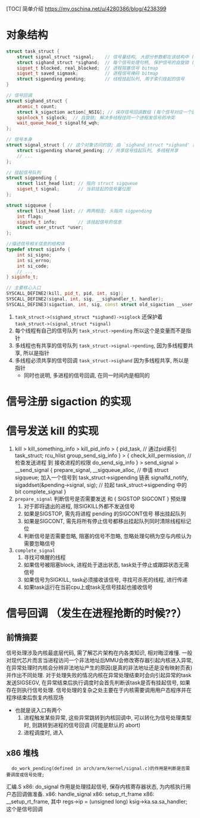 [TOC]
简单介绍 https://my.oschina.net/u/4280386/blog/4238399

# 对象结构
```c++
struct task_struct {
	struct signal_struct *signal;    // 信号量结构, 大部分参数都在该结构中 (共享的)
	struct sighand_struct *sighand;  // 每个信号处理句柄, 保护信号的自旋锁 (共享的)
	sigset_t blocked, real_blocked;  // 进程阻塞信号 bitmap
	sigset_t saved_sigmask;	         // 进程信号掩码 bitmap
	struct sigpending pending;       // 线程挂起队列, 用于索引挂起的信号
}

// 信号回调
struct sighand_struct {
    atomic_t count;
    struct k_sigaction action[_NSIG]; // 保存信号回调数组 (每个信号对应一个回调)
    spinlock_t siglock;  // 自旋锁; 解决多线程往同一个进程发信号的冲突
    wait_queue_head_t signalfd_wqh;
};

// 信号本身
struct signal_struct { // 这个对象访问的锁; 由 `sighand_struct *sighand' 提供
    struct sigpending shared_pending; // 共享信号挂起队列, 多线程共享
    // ...
};

// 挂起信号队列
struct sigpending {
    struct list_head list; // 指向 struct sigqueue 
    sigset_t signal;       // 当前挂起的信号量位图
};

struct sigqueue {
    struct list_head list; // 两两相连; 头指向 sigpending
    int flags;
    siginfo_t info;        // 该挂起信号的信息
    struct user_struct *user; 
};

//描述信号相关信息的结构体
typedef struct siginfo {
    int si_signo;
    int si_errno;
    int si_code;
    // ...
} siginfo_t;

// 主要核心入口
SYSCALL_DEFINE2(kill, pid_t, pid, int, sig);
SYSCALL_DEFINE2(signal, int, sig, __sighandler_t, handler);
SYSCALL_DEFINE3(sigaction, int, sig, const struct old_sigaction __user *, act, struct old_sigaction __user *, oact);
```
1. `task_struct->(sighand_struct *sighand)->siglock` 还保护着 `task_struct->(signal_struct *signal)`
2. 每个线程有自己的信号队列 `task_struct->pending` 所以这个是变量而不是指针
3. 多线程也有共享的信号队列 `task_struct->signal->pending`, 因为多线程要共享, 所以是指针
4. 多线程必须共享的信号回调 `task_struct->sighand` 因为多线程共享, 所以是指针
    + 同时也说明, 多进程的信号回调, 在同一时间内是相同的

# 信号注册 sigaction 的实现


# 信号发送 kill 的实现
1. kill > kill_something_info > kill_pid_info >
    { pid_task, // 通过pid索引 task_struct; rcu_hlist
      group_send_sig_info } > 
    { check_kill_permission, // 检查发送进程 到 接收进程的权限
      do_send_sig_info } >  send_signal > __send_signal
    { prepare_signal,
      __sigqueue_alloc, // 申请 struct sigqueue; 加入一个信号到 task_struct->sigpending 链表
      signalfd_notify,
      sigaddset(&pending->signal, sig); // 拉起 task_struct->sigpending 中的 bit
      complete_signal
    }
2. `prepare_signal` 判断信号是否需要发送 和 { SIGSTOP  SIGCONT } 预处理
    1. 对于即将退出的进程, 除SIGKILL外都不发送信号
    2. 如果是SIGSTOP, 需先将进程 pending 的SIGCONT信号 移出挂起队列
    3. 如果是SIGCONT, 需先将所有停止信号都移出挂起队列同时清除线程标记位
    4. 判断信号是否需要忽略, 阻塞的信号不忽略, 忽略处理句柄为空与内核认为需要忽略信号
3. `complete_signal`
    1. 寻找可唤醒的线程 
    2. 如果信号被阻塞block, 进程处于退出状态, task处于停止或跟踪状态无需信号 
    3. 如果信号为SIGKILL, task必须接收该信号, 寻找可杀死的线程, 进行传递
    4. 如果task运行在当前cpu上或task无信号挂起也接收信号 

# 信号回调  （发生在进程抢断的时候??）
## 前情摘要
信号处理涉及内核最底层代码, 需了解芯片架构在内各类知识, 相对晦涩难懂.
一般对现代芯片而言当进程访问一个非法地址后MMU会修改寄存器引起内核进入异常, 在异常处理时内核会分辨非法地址产生的原因(是真的非法地址还是没有映射页表)并作出不同处理. 对于处理失败的情况内核在异常处理结束时会向引起异常的task发送SIGSEGV, 在异常结束后执行调度时会首先判断该task是否有挂起信号, 如果存在则执行信号处理. 信号处理的复杂之处主要在于内核需要调用用户态程序并在程序结束后恢复内核现场
+ 也就是说入口有两个
    1. 进程触发某些异常, 这些异常跳转到内核回调中, 可以转化为信号处理类型时, 则跳转到进程的信号回调 (可能是默认的 abort)
    2. 进程调度时, 进入
## x86 堆栈
      do_work_pending(defined in arch/arm/kernel/signal.c)的作用是判断是否需要调度或信号处理;
汇编.S
x86: do_signal 作用是处理挂起信号, 保存内核寄存器状态, 为内核执行用户态回调做准备.
x86: handle_signal
x86:  setup_rt_frame
x86:  __setup_rt_frame,  其中 regs->ip = (unsigned long) ksig->ka.sa.sa_handler; 这个是信号回调